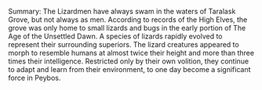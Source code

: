 Summary: The Lizardmen have always swam in the waters of Taralask Grove, but not always as men. According to records of the High Elves, the grove was only home to small lizards and bugs in the early portion of The Age of the Unsettled Dawn. A species of lizards rapidly evolved to represent their surrounding superiors. The lizard creatures appeared to morph to resemble humans at almost twice their height and more than three times their intelligence. Restricted only by their own volition, they continue to adapt and learn from their environment, to one day become a significant force in Peybos.
